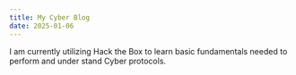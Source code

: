 ```yaml
---
title: My Cyber Blog
date: 2025-01-06
---
```


I am currently utilizing Hack the Box to learn basic fundamentals needed to perform and under stand Cyber protocols.
